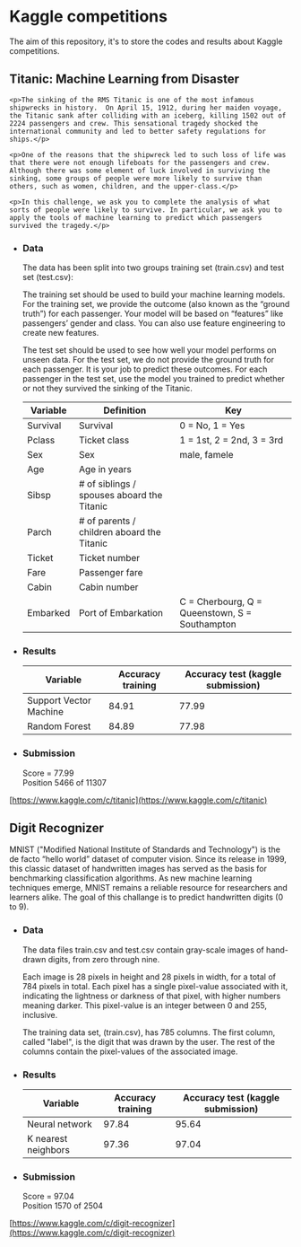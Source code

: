 # Kaggle competitions #

The aim of this repository, it's to store the codes and results about Kaggle competitions.

## Titanic: Machine Learning from Disaster ##

	<p>The sinking of the RMS Titanic is one of the most infamous shipwrecks in history.  On April 15, 1912, during her maiden voyage, the Titanic sank after colliding with an iceberg, killing 1502 out of 2224 passengers and crew. This sensational tragedy shocked the international community and led to better safety regulations for ships.</p>

	<p>One of the reasons that the shipwreck led to such loss of life was that there were not enough lifeboats for the passengers and crew. Although there was some element of luck involved in surviving the sinking, some groups of people were more likely to survive than others, such as women, children, and the upper-class.</p>

	<p>In this challenge, we ask you to complete the analysis of what sorts of people were likely to survive. In particular, we ask you to apply the tools of machine learning to predict which passengers survived the tragedy.</p>

* <h3>Data</h3>
	<p>The data has been split into two groups training set (train.csv) and test set (test.csv):<p>
	<p>The training set should be used to build your machine learning models. For the training set, we provide the outcome (also known as the “ground truth”) for each passenger. Your model will be based on “features” like passengers’ gender and class. You can also use feature engineering to create new features.</p>

	<p>The test set should be used to see how well your model performs on unseen data. For the test set, we do not provide the ground truth for each passenger. It is your job to predict these outcomes. For each passenger in the test set, use the model you trained to predict whether or not they survived the sinking of the Titanic.</p>


	| Variable | Definition                                 | Key                                            |
	| -------- | ------------------------------------------ | ---------------------------------------------- |
	| Survival | Survival                                   | 0 = No, 1 = Yes                                |
	| Pclass   | Ticket class                               | 1 = 1st, 2 = 2nd, 3 = 3rd                      |
	| Sex      | Sex                                        | male, famele                                   |
	| Age      | Age in years                               |                                                |
	| Sibsp    | # of siblings / spouses aboard the Titanic |                                                |
	| Parch    | # of parents / children aboard the Titanic |                                                |
	| Ticket   | Ticket number                              |                                                |
	| Fare     | Passenger fare                             |                                                |
	| Cabin    | Cabin number                               |                                                |
	| Embarked | Port of Embarkation                        | C = Cherbourg, Q = Queenstown, S = Southampton |

		
* <h3>Results</h3>

	| Variable               | Accuracy training | Accuracy test (kaggle submission)|
	| ---------------------- | ----------------- | -------------------------------- |
	| Support Vector Machine | 	84.91			 |  77.99       					|
	| Random Forest          | 	84.89			 |  77.98       					|

* <h3>Submission</h3>
	<p>
		Score = 77.99<br>
		Position 5466 of 11307<br>
	</p>

[https://www.kaggle.com/c/titanic](https://www.kaggle.com/c/titanic)

## Digit Recognizer ##

<p>
	MNIST ("Modified National Institute of Standards and Technology") is the de facto “hello world” dataset of computer vision. Since its release in 1999, this classic dataset of handwritten images has served as the basis for benchmarking classification algorithms. As new machine learning techniques emerge, MNIST remains a reliable resource for researchers and learners alike.
	The goal of this challange is to predict handwritten digits (0 to 9).
</p>

* <h3>Data</h3>
	<p>The data files train.csv and test.csv contain gray-scale images of hand-drawn digits, from zero through nine.</p>

	<p>Each image is 28 pixels in height and 28 pixels in width, for a total of 784 pixels in total. Each pixel has a single pixel-value associated with it, indicating the lightness or darkness of that pixel, with higher numbers meaning darker. This pixel-value is an integer between 0 and 255, inclusive.</p>

	<p>The training data set, (train.csv), has 785 columns. The first column, called "label", is the digit that was drawn by the user. The rest of the columns contain the pixel-values of the associated image.<p>

* <h3>Results</h3>

	| Variable               | Accuracy training | Accuracy test (kaggle submission)|
	| ---------------------- | ----------------- | -------------------------------- |
	| Neural network         | 	97.84			 |  95.64       					|
	| K nearest neighbors    | 	97.36 			 |  97.04    					    |

* <h3>Submission</h3>
	<p>
		Score = 97.04<br>
		Position 1570 of 2504<br>
	</p>

[https://www.kaggle.com/c/digit-recognizer](https://www.kaggle.com/c/digit-recognizer)
